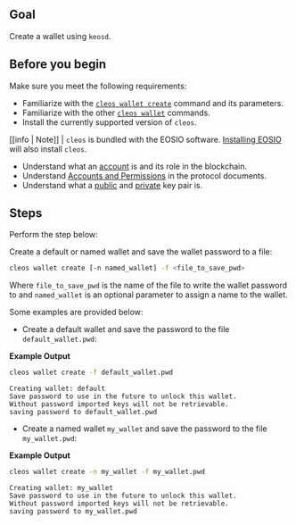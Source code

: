 ## Goal

Create a wallet using `keosd`.

## Before you begin

Make sure you meet the following requirements:

* Familiarize with the [`cleos wallet create`](../03_command-reference/wallet/create.md) command and its parameters.
* Familiarize with the other [`cleos wallet`](../03_command-reference/wallet/index.md) commands.
* Install the currently supported version of `cleos`.

[[info | Note]]
| `cleos` is bundled with the EOSIO software. [Installing EOSIO](../../00_install/index.md) will also install `cleos`.

* Understand what an [account](/general_info/glossary.md#account) is and its role in the blockchain.
* Understand [Accounts and Permissions](/general_info/protocol-guides/accounts_and_permissions) in the protocol documents.
* Understand what a [public](/general_info/glossary.md#public-key) and [private](/general_info/glossary.md#private-key) key pair is.

## Steps

Perform the step below:

Create a default or named wallet and save the wallet password to a file:

```sh
cleos wallet create [-n named_wallet] -f <file_to_save_pwd>
```

Where `file_to_save_pwd` is the name of the file to write the wallet password to and `named_wallet` is an optional parameter to assign a name to the wallet.

Some examples are provided below:

* Create a default wallet and save the password to the file `default_wallet.pwd`:

**Example Output**

```sh
cleos wallet create -f default_wallet.pwd
```
```console
Creating wallet: default
Save password to use in the future to unlock this wallet.
Without password imported keys will not be retrievable.
saving password to default_wallet.pwd
```

* Create a named wallet `my_wallet` and save the password to the file `my_wallet.pwd`:

**Example Output**

```sh
cleos wallet create -n my_wallet -f my_wallet.pwd
```
```console
Creating wallet: my_wallet
Save password to use in the future to unlock this wallet.
Without password imported keys will not be retrievable.
saving password to my_wallet.pwd
```
